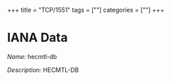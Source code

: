+++
title = "TCP/1551"
tags = [""]
categories = [""]
+++

# IANA Data

_Name:_ hecmtl-db

_Description:_ HECMTL-DB


